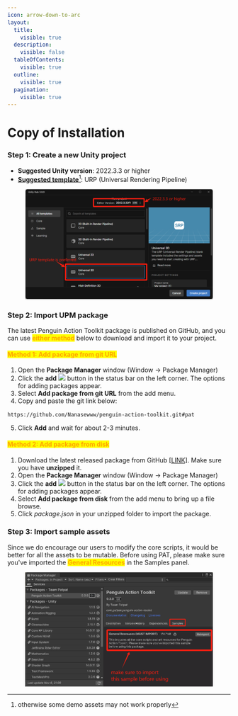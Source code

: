 ```yaml
---
icon: arrow-down-to-arc
layout:
  title:
    visible: true
  description:
    visible: false
  tableOfContents:
    visible: true
  outline:
    visible: true
  pagination:
    visible: true
---
```


# Copy of Installation

### Step 1: Create a new Unity project

* **Suggested Unity version**: 2022.3.3 or higher
* [**Suggested template**](#user-content-fn-1)[^1]: URP (Universal Rendering Pipeline)

<figure><img src="../../.gitbook/assets/1730945956416.png" alt=""><figcaption></figcaption></figure>

### Step 2: Import UPM package

The latest Penguin Action Toolkit package is published on GitHub, and you can use <mark style="color:orange;">**either method**</mark> below to download and import it to your project.

#### <mark style="color:orange;">Method 1: Add package from git URL</mark>

1. Open the **Package Manager** window (Window -> Package Manager)
2. Click the **add** ![](https://docs.unity3d.com/2022.3/Documentation/uploads/Main/iconAdd.png) button in the status bar on the left corner. The options for adding packages appear.
3. Select **Add package from git URL** from the add menu.
4. Copy and paste the git link below:

```
https://github.com/Nanasewww/penguin-action-toolkit.git#pat
```

5. Click **Add** and wait for about 2-3 minutes.&#x20;

#### <mark style="color:orange;">Method 2: Add package from disk</mark>

1. Download the latest released package from GitHub [\[LINK\]](https://github.com/Nanasewww/penguin-action-toolkit). Make sure you have **unzipped** it.
2. Open the **Package Manager** window (Window -> Package Manager)
3. Click the **add** ![](https://docs.unity3d.com/2022.3/Documentation/uploads/Main/iconAdd.png) button in the status bar on the left corner. The options for adding packages appear.
4. Select **Add package from disk** from the add menu to bring up a file browse.&#x20;
5. Click _package.json_ in your unzipped folder to import the package.&#x20;

### Step 3: Import sample assets

Since we do encourage our users to modify the core scripts, it would be better for all the assets to be mutable. Before using PAT, please make sure you've imported the <mark style="color:orange;">**General Resources**</mark> in the Samples panel.&#x20;

<figure><img src="../../.gitbook/assets/image (70).png" alt=""><figcaption></figcaption></figure>





[^1]: otherwise some demo assets may not work properly
